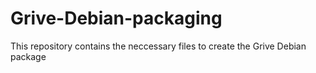 Grive-Debian-packaging
======================

This repository contains the neccessary files to create the Grive Debian package
